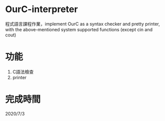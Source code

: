 # OurC-interpreter
  程式語言課程作業，implement OurC as a syntax checker and pretty printer, with the above-mentioned system supported functions (except cin and cout)

# 功能
1. C語法檢查
2. printer

# 完成時間
2020/7/3
